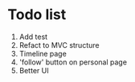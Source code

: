 # Todo list
1. Add test
2. Refact to MVC structure
3. Timeline page
4. 'follow' button on personal page
5. Better UI
